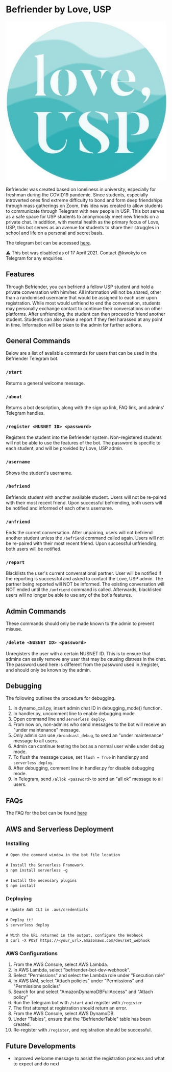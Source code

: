 # Befriender by Love, USP

![befriender logo](befriender_profile_pic.jpg)

Befriender was created based on loneliness in university, especially for freshman during the COVID19 pandemic. Since students, especially introverted ones find extreme difficulty to bond and form deep friendships through mass gatherings on Zoom, this idea was created to allow students to communicate through Telegram with new people in USP. This bot serves as a safe space for USP students to anonymously meet new friends on a private chat. In addition, with mental health as the primary focus of Love, USP, this bot serves as an avenue for students to share their struggles in school and life on a personal and secret basis.

The telegram bot can be accessed [here](https://telegram.me/anonchatbetabot).

:warning: This bot was disabled as of 17 April 2021. Contact @kwokyto on Telegram for any enquiries.

## Features

Through Befriender, you can befriend a fellow USP student and hold a private conversation with him/her.
All information will not be shared, other than a randomised username that would be assigned to each user upon registration.
While most would unfriend to end the conversation, students may personally exchange contact to continue their conversations on other platforms.
After unfriending, the student can then proceed to friend another student.
Students can also make a report if they feel harassed at any point in time.
Information will be taken to the admin for further actions.

## General Commands

Below are a list of available commands for users that can be used in the Befriender Telegram bot.

### `/start`

Returns a general welcome message.

### `/about`

Returns a bot description, along with the sign up link, FAQ link, and admins’ Telegram handles.

### `/register <NUSNET ID> <password>`

Registers the student into the Befriender system.
Non-registered students will not be able to use the features of the bot.
The password is specific to each student, and will be provided by Love, USP admin.

### `/username`

Shows the student's username.

### `/befriend`

Befriends student with another available student.
Users will not be re-paired with their most recent friend.
Upon successful befriending, both users will be notified and informed of each others username.

### `/unfriend`

Ends the current conversation.
After unpairing, users will not befriend another student unless the `/befriend` command called again.
Users will not be re-paired with their most recent friend.
Upon successful unfriending, both users will be notified.

### `/report`

Blacklists the user's current conversational partner.
User will be notified if the reporting is successful and asked to contact the Love, USP admin.
The partner being reported will NOT be informed.
The existing conversation will NOT ended until the `/unfriend` command is called.
Afterwards, blacklisted users will no longer be able to use any of the bot's features.

## Admin Commands

These commands should only be made known to the admin to prevent misuse.

### `/delete <NUSNET ID> <password>`

Unregisters the user with a certain NUSNET ID.
This is to ensure that admins can easily remove any user that may be causing distress in the chat.
The password used here is different from the password used in /register, and should only be known by the admin.

## Debugging

The following outlines the procedure for debugging.

1. In dynamo_call.py, insert admin chat ID in debugging_mode() function.
2. In handler.py, uncomment line to enable debugging mode.
3. Open command line and `serverless deploy`.
4. From now on, non-admins who send messages to the bot will receive an "under maintenance" message.
5. Only admin can use `/broadcast_debug`, to send an "under maintenance" message to all users.
6. Admin can continue testing the bot as a normal user while under debug mode.
7. To flush the message queue, set `flush = True` in handler.py and `serverless deploy`.
8. After debugging, comment line in handler.py for disable debugging mode.
9. In Telegram, send `/allok <password>` to send an "all ok" message to all users.

## FAQs

The FAQ for the bot can be found [here](https://www.tinyurl.com/loveuspbotfaq "Love USP Bot FAQs")

## AWS and Serverless Deployment

### Installing

```lang-none
# Open the command window in the bot file location

# Install the Serverless Framework
$ npm install serverless -g

# Install the necessary plugins
$ npm install
```

### Deploying

```lang-none
# Update AWS CLI in .aws/credentials

# Deploy it!
$ serverless deploy

# With the URL returned in the output, configure the Webhook
$ curl -X POST https://<your_url>.amazonaws.com/dev/set_webhook
```

### AWS Configurations

1. From the AWS Console, select AWS Lambda.
2. In AWS Lambda, select "befriender-bot-dev-webhook".
3. Select "Permissions" and select the Lambda role under "Execution role"
4. In AWS IAM, select "Attach policies" under "Permissions" and "Permissions policies"
5. Search for and select "AmazonDynamoDBFullAccess" and "Attach policy"
6. Run the Telegram bot with `/start` and register with `/register`
7. The first attempt at registration should return an error.
8. From the AWS Console, select AWS DynamoDB.
9. Under "Tables", ensure that the "BefrienderTable" table has been created.
10. Re-register with `/register`, and registration should be successful.

## Future Developments

- Improved welcome message to assist the registration process and what to expect and do next
